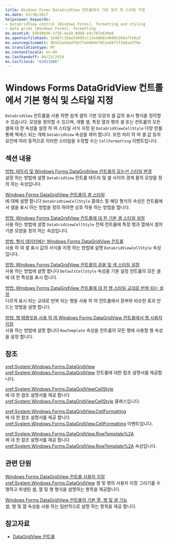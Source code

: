 ```yaml
---
title: Windows Forms DataGridView 컨트롤에서 기본 형식 및 스타일 지정
ms.date: 03/30/2017
helpviewer_keywords:
- DataGridView control [Windows Forms], formatting and styling
- data grids [Windows Forms], formatting
ms.assetid: b9b90836-1f56-4aa9-8db8-edc78fe830e8
ms.openlocfilehash: 5e967c1bbe54095cc11e48b014600158da7fe6a3
ms.sourcegitcommit: 9b552addadfb57fab0b9e7852ed4f1f1b8a42f8e
ms.translationtype: MT
ms.contentlocale: ko-KR
ms.lasthandoff: 04/23/2019
ms.locfileid: "62011686"
---
```

# <a name="basic-formatting-and-styling-in-the-windows-forms-datagridview-control"></a>Windows Forms DataGridView 컨트롤에서 기본 형식 및 스타일 지정
`DataGridView` 컨트롤을 사용 하면 쉽게 셀의 기본 모양과 셀 값의 표시 형식을 정의할 수 있습니다. 모양을 정의할 수 있으며, 개별 셀, 특정 열과 행의 셀 또는 컨트롤의 모든 셀에 대 한 속성을 설정 하 여 스타일 서식 지정 된 `DataGridViewCellStyle` 다양 한를 통해 액세스 되는 개체 `DataGridView` 속성을 제어 합니다. 또한 처리 하 여 셀 값 등의 요인에 따라 동적으로 이러한 스타일을 수정할 수는 `CellFormatting` 이벤트입니다.  
  
## <a name="in-this-section"></a>섹션 내용  
 [방법: 테두리 및 Windows Forms DataGridView 컨트롤의 모눈선 스타일 변경](change-the-border-and-gridline-styles-in-the-datagrid.md)  
 설정 하는 방법에 설명 `DataGridView` 컨트롤 테두리 및 셀 사이의 경계 줄의 모양을 정의 하는 속성입니다.  
  
 [Windows Forms DataGridView 컨트롤의 셀 스타일](cell-styles-in-the-windows-forms-datagridview-control.md)  
 에 대해 설명 합니다 `DataGridViewCellStyle` 클래스 및 해당 형식의 속성은 컨트롤에서 셀을 표시 하는 방법을 정의 하려면 상호 작용 하는 방법을 합니다.  
  
 [방법: Windows Forms DataGridView 컨트롤에 대 한 기본 셀 스타일 설정](how-to-set-default-cell-styles-for-the-windows-forms-datagridview-control.md)  
 사용 하는 방법에 설명 `DataGridViewCellStyle` 전체 컨트롤에 특정 행과 열에서 셀의 기본 모양을 정의 하는 속성입니다.  
  
 [방법: 형식 데이터에는 Windows Forms DataGridView 컨트롤](how-to-format-data-in-the-windows-forms-datagridview-control.md)  
 사용 하 여 셀 표시 값의 서식을 지정 하는 방법에 설명 `DataGridViewCellStyle` 속성입니다.  
  
 [방법: Windows Forms DataGridView 컨트롤의 글꼴 및 색 스타일 설정](how-to-set-font-and-color-styles-in-the-windows-forms-datagridview-control.md)  
 사용 하는 방법에 설명 합니다 `DefaultCellStyle` 속성을 기본 설정 컨트롤의 모든 셀에 대 한 특성을 표시 합니다.  
  
 [방법: Windows Forms DataGridView 컨트롤에 대 한 행 스타일 교대로 반복 되는 설정](how-to-set-alternating-row-styles-for-the-windows-forms-datagridview-control.md)  
 다르게 표시 되는 교대로 반복 되는 행을 사용 하 여 컨트롤에서 장부와 비슷한 효과 만드는 방법을 설명 합니다.  
  
 [방법: 행 템플릿을 사용 하 여 Windows Forms DataGridView 컨트롤에서 행 사용자 지정](use-the-row-template-to-customize-rows-in-the-datagrid.md)  
 사용 하는 방법에 설명 합니다 `RowTemplate` 속성을 컨트롤의 모든 행에 사용할 행 속성을 설정 합니다.  
  
## <a name="reference"></a>참조  
 <xref:System.Windows.Forms.DataGridView>  
 <xref:System.Windows.Forms.DataGridView> 컨트롤에 대한 참조 설명서를 제공합니다.  
  
 <xref:System.Windows.Forms.DataGridViewCellStyle>  
 에 대 한 참조 설명서를 제공 합니다 <xref:System.Windows.Forms.DataGridViewCellStyle> 클래스입니다.  
  
 <xref:System.Windows.Forms.DataGridView.CellFormatting>  
 에 대 한 참조 설명서를 제공 합니다 <xref:System.Windows.Forms.DataGridView.CellFormatting> 이벤트입니다.  
  
 <xref:System.Windows.Forms.DataGridView.RowTemplate%2A>  
 에 대 한 참조 설명서를 제공 합니다 <xref:System.Windows.Forms.DataGridView.RowTemplate%2A> 속성입니다.  
  
## <a name="related-sections"></a>관련 단원  
 [Windows Forms DataGridView 컨트롤 사용자 지정](customizing-the-windows-forms-datagridview-control.md)  
 <xref:System.Windows.Forms.DataGridView> 셀 및 행의 사용자 지정 그리기를 수행하고 파생된 셀, 열 및 행 형식을 설명하는 항목을 제공합니다.  
  
 [Windows Forms DataGridView 컨트롤의 기본 열, 행 및 셀 기능](basic-column-row-and-cell-features-wf-datagridview-control.md)  
 셀, 행 및 열 속성을 사용 하는 일반적으로 설명 하는 항목을 제공 합니다.  
  
## <a name="see-also"></a>참고자료

- [DataGridView 컨트롤](datagridview-control-windows-forms.md)
